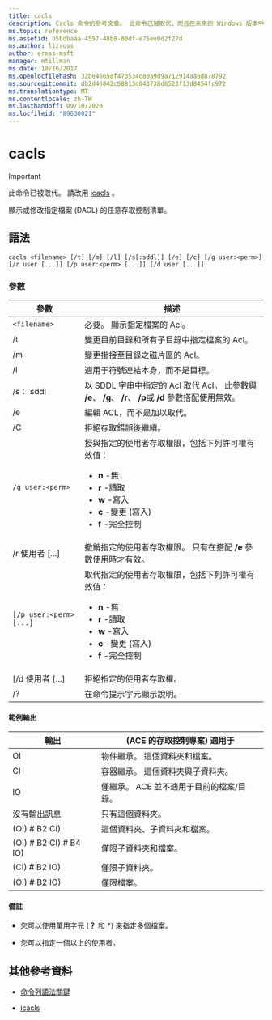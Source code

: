 ```yaml
---
title: cacls
description: Cacls 命令的參考文章。 此命令已被取代，而且在未來的 Windows 版本中不保證會受到支援。
ms.topic: reference
ms.assetid: b5bdbaaa-4557-48b8-80df-e75ee0d2f27d
ms.author: lizross
author: eross-msft
manager: mtillman
ms.date: 10/16/2017
ms.openlocfilehash: 32be46658f47b534c80a9d9a712914aa6d878792
ms.sourcegitcommit: db2d46842c68813d043738d6523f13d8454fc972
ms.translationtype: MT
ms.contentlocale: zh-TW
ms.lasthandoff: 09/10/2020
ms.locfileid: "89630021"
---
```

# <a name="cacls"></a>cacls

>[!IMPORTANT]
> 此命令已被取代。 請改用 [icacls](icacls.md) 。

顯示或修改指定檔案 (DACL) 的任意存取控制清單。

## <a name="syntax"></a>語法

```
cacls <filename> [/t] [/m] [/l] [/s[:sddl]] [/e] [/c] [/g user:<perm>] [/r user [...]] [/p user:<perm> [...]] [/d user [...]]
```

### <a name="parameters"></a>參數

| 參數 | 描述 |
| --------- | ----------- |
| `<filename>` | 必要。 顯示指定檔案的 Acl。 |
| /t | 變更目前目錄和所有子目錄中指定檔案的 Acl。 |
| /m | 變更掛接至目錄之磁片區的 Acl。 |
| /l | 適用于符號連結本身，而不是目標。 |
| /s： sddl | 以 SDDL 字串中指定的 Acl 取代 Acl。 此參數與 **/e**、 **/g**、 **/r**、 **/p**或 **/d** 參數搭配使用無效。 |
| /e | 編輯 ACL，而不是加以取代。 |
| /C | 拒絕存取錯誤後繼續。 |
| `/g user:<perm>` | 授與指定的使用者存取權限，包括下列許可權有效值：<ul><li>**n** -無</li><li>**r** -讀取</li><li>**w** -寫入</li><li>**c** -變更 (寫入) </li><li>**f** -完全控制</li></ul> |
| /r 使用者 [...] | 撤銷指定的使用者存取權限。 只有在搭配 **/e** 參數使用時才有效。 |
| `[/p user:<perm> [...]` | 取代指定的使用者存取權限，包括下列許可權有效值：<ul><li>**n** -無</li><li>**r** -讀取</li><li>**w** -寫入</li><li>**c** -變更 (寫入) </li><li>**f** -完全控制</li></ul> |
| [/d 使用者 [...] | 拒絕指定的使用者存取權。 |
| /? | 在命令提示字元顯示說明。 |

#### <a name="sample-output"></a>範例輸出

| 輸出 |  (ACE 的存取控制專案) 適用于 |
-------- | ------------------------------------- |
| OI | 物件繼承。 這個資料夾和檔案。 |
| CI | 容器繼承。 這個資料夾與子資料夾。 |
| IO | 僅繼承。 ACE 並不適用于目前的檔案/目錄。 |
| 沒有輸出訊息 | 只有這個資料夾。 |
|  (OI) # B2 CI)  | 這個資料夾、子資料夾和檔案。 |
|  (OI) # B2 CI) # B4 IO)  | 僅限子資料夾和檔案。 |
|  (CI) # B2 IO)  | 僅限子資料夾。 |
|  (OI) # B2 IO)  | 僅限檔案。 |

#### <a name="remarks"></a>備註

- 您可以使用萬用字元 (**？** 和 **&#42;**) 來指定多個檔案。

- 您可以指定一個以上的使用者。

## <a name="additional-references"></a>其他參考資料

- [命令列語法關鍵](command-line-syntax-key.md)

- [icacls](icacls.md)
